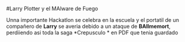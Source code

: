#Larry Plotter y el MAlware de Fuego

Unna importante Hackatlon se celebra en la escuela y el portatil de un compañero de **Larry**
se averia debido a un ataque de **BAllmemort**, perdiiendo asi toda la saga *Crepusculo *
en PDF que tenia guardado
